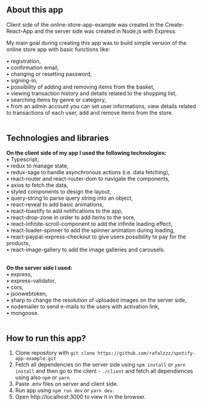 ## About this app

Client side of the online-store-app-example was created in the Create-React-App and the server side was created in Node.js with Express.

My main goal during creating this app was to build simple version of the online store app with basic functions like: <br />

• registration,<br />
• confirmation email,<br />
• changing or resetting password,<br />
• signing-in,<br />
• possibility of adding and removing items from the basket,<br />
• viewing transaction history and details related to the shopping list,<br />
• searching items by genre or category,<br />
• from an admin account you can set user informations, view details related to transactions of each user, add and remove items from the store.<br />
<br />

## Technologies and libraries

**On the client side of my app I used the following technologies:**<br />
• Typescript,<br />
• redux to manage state,<br />
• redux-saga to handle asynchronous actions (i.e. data fetching),<br />
• react-router and react-router-dom to navigate the components,<br />
• axios to fetch the data,<br />
• styled components to design the layout,<br />
• query-string to parse query string into an object,<br />
• react-reveal to add basic animations,<br />
• react-toastify to add notifications to the app,<br />
• react-drop-zone in order to add items to the sore,<br />
• react-infinite-scroll-component to add the infinite loading effect,<br />
• react-loader-spinner to add the spinner animation during loading,<br />
• react-paypal-express-checkout to give users possibility to pay for the products,<br />
• react-image-gallery to add the image galleries and carousels.<br />
<br />

**On the server side I used:**<br />
• express,<br />
• express-validator,<br />
• cors,<br />
• jsonwebtoken,<br />
• sharp to change the resolution of uploaded images on the server side,<br />
• nodemailer to send e-mails to the users with activation link,<br />
• mongoose.<br />
<br />

## How to run this app?
1. Clone repository with `git clone https://github.com/rafalzzz/spotify-app-example.git`<br />
2. Fetch all dependencies on the server side using `npm install` or `yarn install` and then go to the client - `./client` and fetch all dependiences using also `npm` or `yarn`.<br />
3. Paste .env files on server and client side.<br />
4. Run app using `npm run dev` or `yarn dev`.<br />
5. Open http://localhost:3000 to view it in the browser.<br />
